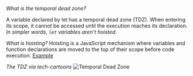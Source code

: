 *What is the temporal dead zone?*

A variable declared by let has a temporal dead zone (TDZ). When entering its scope, it cannot be accessed until the execution reaches its declaration.
_In simpler words, `let` variables aren't hoisted._

*What is hoisting?*
Hoisting is a JavaScript mechanism where variables and function declarations are moved to the top of their scope before code execution.
[Example](./letvsvar.md#hoisting)

*The TDZ via tech-cartoons*
![Temporal Dead Zone](/images/let_vs_var_tdz.jpg)
